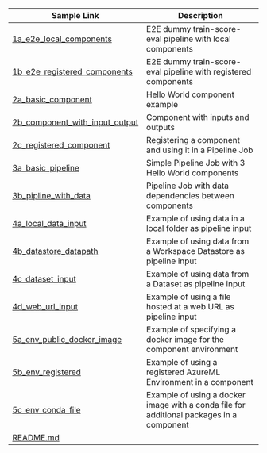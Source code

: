 Sample Link|Description
--|--
[1a_e2e_local_components](./1a_e2e_local_components) | E2E dummy train-score-eval pipeline with local components
[1b_e2e_registered_components](./1b_e2e_registered_components) | E2E dummy train-score-eval pipeline with registered components
[2a_basic_component](./2a_basic_component) | Hello World component example
[2b_component_with_input_output](./2b_component_with_input_output) | Component with inputs and outputs
[2c_registered_component](./2c_registered_component) | Registering a component and using it in a Pipeline Job
[3a_basic_pipeline](./3a_basic_pipeline) | Simple Pipeline Job with 3 Hello World components
[3b_pipline_with_data](./3b_pipline_with_data) | Pipeline Job with data dependencies between components
[4a_local_data_input](./4a_local_data_input) | Example of using data in a local folder as pipeline input
[4b_datastore_datapath](./4b_datastore_datapath) | Example of using data from a Workspace Datastore as pipeline input
[4c_dataset_input](./4c_dataset_input) | Example of using data from a Dataset as pipeline input
[4d_web_url_input](./4d_web_url_input) | Example of using a file hosted at a web URL as pipeline input
[5a_env_public_docker_image](./5a_env_public_docker_image) | Example of specifying a docker image for the component environment
[5b_env_registered](./5b_env_registered) | Example of using a registered AzureML Environment in a component
[5c_env_conda_file](./5c_env_conda_file) | Example of using a docker image with a conda file for additional packages in a component
[README.md](./README.md) |
